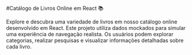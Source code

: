 #Catálogo de Livros Online em React 📚

Explore e descubra uma variedade de livros em nosso catálogo online desenvolvido em React. Este projeto utiliza dados mockados para simular uma experiência de navegação realista. Os usuários podem explorar categorias, realizar pesquisas e visualizar informações detalhadas sobre cada livro.
